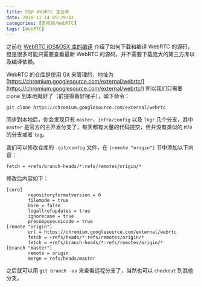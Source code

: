 ```yaml
---
title: 同步 WebRTC 主仓库
date: 2018-11-14 09:29:01
categories: [音视频/WebRTC]
tags: [WebRTC]
---
```


之前在 [WebRTC iOS&OSX 库的编译](http://www.enkichen.com/2017/05/12/webrtc-ios-build/) 介绍了如何下载和编译 WebRTC 的源码，但是很多可能只需要查看最新 WebRTC 的源码，并不需要下载庞大的第三方库以及编译依赖。

WebRTC 的仓库是使用 Git 来管理的，地址为 [https://chromium.googlesource.com/external/webrtc/](https://chromium.googlesource.com/external/webrtc/) 所以我们只需要 clone 到本地就好了（前提得备好梯子），如下命令：
<!--more-->

```
git clone https://chromium.googlesource.com/external/webrtc
```

同步到本地后，你会发现只有 `master`、`infra/config` 以及 `lkgr` 几个分支，其中 `master` 是官方的主开发分支了，每天都有大量的代码提交，但并没有类似的 `M70` 的分支或者 `tag`。

我们可以修改仓库的 `.git/config` 文件，在 `[remote "origin"]` 节中添加以下内容：

```
fetch = +refs/branch-heads/*:refs/remotes/origin/* 
```

修改后内容如下：

```
[core]
        repositoryformatversion = 0
        filemode = true
        bare = false
        logallrefupdates = true
        ignorecase = true
        precomposeunicode = true
[remote "origin"]
        url = https://chromium.googlesource.com/external/webrtc
        fetch = +refs/heads/*:refs/remotes/origin/*
        fetch = +refs/branch-heads/*:refs/remotes/origin/*
[branch "master"]
        remote = origin
        merge = refs/heads/master
```

之后就可以用 `git branch -av` 来查看远程分支了，当然也可以 `checkout` 到其他分支。